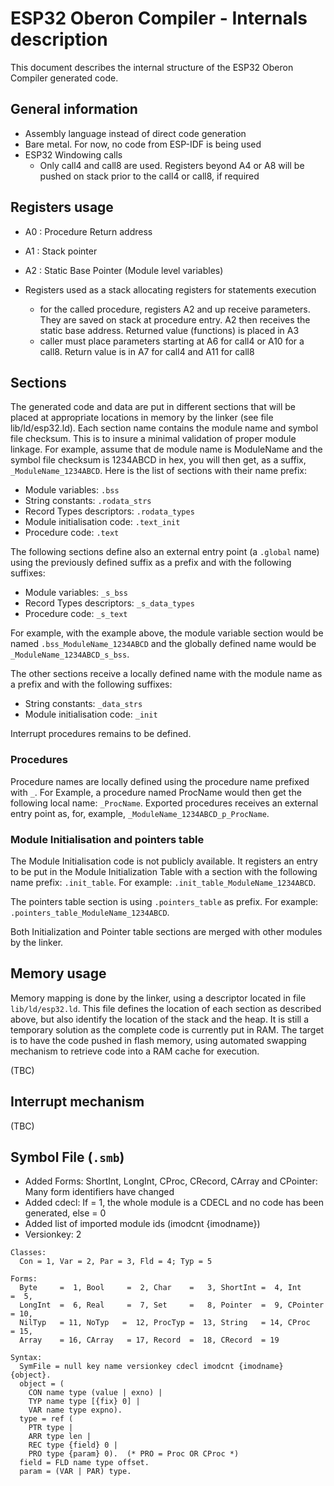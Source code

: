 # ESP32 Oberon Compiler - Internals description

This document describes the internal structure of the ESP32 Oberon Compiler generated code.

## General information

- Assembly language instead of direct code generation
- Bare metal. For now, no code from ESP-IDF is being used
- ESP32 Windowing calls
  + Only call4 and call8 are used. Registers beyond A4 or A8 will be pushed on stack prior to the call4 or call8, if required

## Registers usage

- A0 : Procedure Return address
- A1 : Stack pointer
- A2 : Static Base Pointer (Module level variables)
- Registers used as a stack allocating registers for statements execution

  + for the called procedure, registers A2 and up receive parameters. They are saved on stack at procedure entry. A2 then receives the static base address. Returned value (functions) is placed in A3
  + caller must place parameters starting at A6 for call4 or A10 for a call8. Return value is in A7 for call4 and A11 for call8

## Sections

The generated code and data are put in different sections that will be placed at appropriate locations in memory by the linker (see file lib/ld/esp32.ld). Each section name contains the module name and symbol file checksum. This is to insure a minimal validation of proper module linkage. For example, assume that de module name is ModuleName and the symbol file checksum is 1234ABCD in hex, you will then get, as a suffix, `_ModuleName_1234ABCD`. Here is the list of sections with their name prefix:

- Module variables: `.bss`
- String constants: `.rodata_strs`
- Record Types descriptors: `.rodata_types`
- Module initialisation code: `.text_init`
- Procedure code: `.text`

The following sections define also an external entry point (a `.global` name) using the previously defined suffix as a prefix and with the following suffixes:

- Module variables: `_s_bss`
- Record Types descriptors: `_s_data_types`
- Procedure code: `_s_text`

For example, with the example above, the module variable section would be named `.bss_ModuleName_1234ABCD` and the globally defined name would be `_ModuleName_1234ABCD_s_bss`.

The other sections receive a locally defined name with the module name as a prefix and with the following suffixes:

- String constants: `_data_strs`
- Module initialisation code: `_init`

Interrupt procedures remains to be defined.

### Procedures

Procedure names are locally defined using the procedure name prefixed with `_`. For Example, a procedure named ProcName would then get the following local name: `_ProcName`. Exported procedures receives an external entry point as, for, example, `_ModuleName_1234ABCD_p_ProcName`.

### Module Initialisation and pointers table

The Module Initialisation code is not publicly available. It registers an entry to be put in the Module Initialization Table with a section with the following name prefix: `.init_table`. For example: `.init_table_ModuleName_1234ABCD`.

The pointers table section is using `.pointers_table` as prefix. For example: `.pointers_table_ModuleName_1234ABCD`.

Both Initialization and Pointer table sections are merged with other modules by the linker.

## Memory usage

Memory mapping is done by the linker, using a descriptor located in file `lib/ld/esp32.ld`. This file defines the location of each section as described above, but also identify the location of the stack and the heap. It is still a temporary solution as the complete code is currently put in RAM. The target is to have the code pushed in flash memory, using automated swapping mechanism to retrieve code into a RAM cache for execution.

(TBC)

## Interrupt mechanism

(TBC)

## Symbol File (`.smb`)

- Added Forms: ShortInt, LongInt, CProc, CRecord, CArray and CPointer: Many form identifiers have changed
- Added cdecl: If = 1, the whole module is a CDECL and no code has been generated, else = 0
- Added list of imported module ids (imodcnt {imodname})
- Versionkey: 2
  
```
Classes:
  Con = 1, Var = 2, Par = 3, Fld = 4; Typ = 5

Forms:
  Byte     =  1, Bool     =  2, Char    =   3, ShortInt =  4, Int      =  5,
  LongInt  =  6, Real     =  7, Set     =   8, Pointer  =  9, CPointer = 10,
  NilTyp   = 11, NoTyp   =  12, ProcTyp =  13, String   = 14, CProc    = 15,
  Array    = 16, CArray   = 17, Record  =  18, CRecord  = 19

Syntax:
  SymFile = null key name versionkey cdecl imodcnt {imodname} {object}.
  object = (
    CON name type (value | exno) |
    TYP name type [{fix} 0] |
    VAR name type expno).
  type = ref (
    PTR type |
    ARR type len |
    REC type {field} 0 |
    PRO type {param} 0).  (* PRO = Proc OR CProc *)
  field = FLD name type offset.
  param = (VAR | PAR) type.
```